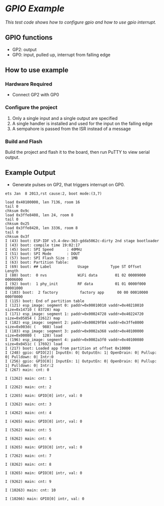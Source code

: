 # _GPIO Example_

_This test code shows how to configure gpio and how to use gpio interrupt._

## GPIO functions

 * GP2: output
 * GP0:  input, pulled up, interrupt from falling edge


## How to use example

### Hardware Required

 * Connect GP2 with GP0

### Configure the project

1. Only a single input and a single output are specified
2. A single handler is installed and used for the input on the falling edge
3. A sempahore is passed from the ISR instead of a message

### Build and Flash

Build the project and flash it to the board, then run PuTTY to view serial output.


## Example Output  

 * Generate pulses on GP2, that triggers interrupt on GP0.

```
ets Jan  8 2013,rst cause:2, boot mode:(3,7)

load 0x40100000, len 7136, room 16
tail 0
chksum 0x9c
load 0x3ffe8408, len 24, room 8
tail 0
chksum 0x25
load 0x3ffe8420, len 3336, room 8
tail 0
chksum 0x3f
I (43) boot: ESP-IDF v3.4-dev-363-gdda5062c-dirty 2nd stage bootloader
I (43) boot: compile time 19:02:17
I (45) boot: SPI Speed      : 40MHz
I (51) boot: SPI Mode       : DOUT
I (57) boot: SPI Flash Size : 1MB
I (63) boot: Partition Table:
I (69) boot: ## Label            Usage          Type ST Offset   Length
I (80) boot:  0 nvs              WiFi data        01 02 00009000 00006000
I (92) boot:  1 phy_init         RF data          01 01 0000f000 00001000
I (103) boot:  2 factory          factory app      00 00 00010000 000f0000
I (115) boot: End of partition table
I (121) esp_image: segment 0: paddr=0x00010010 vaddr=0x40210010 size=0x14710 ( 83728) map
I (171) esp_image: segment 1: paddr=0x00024728 vaddr=0x40224720 size=0x05854 ( 22612) map
I (182) esp_image: segment 2: paddr=0x00029f84 vaddr=0x3ffe8000 size=0x003dc (   988) load
I (183) esp_image: segment 3: paddr=0x0002a368 vaddr=0x40100000 size=0x00080 (   128) load
I (196) esp_image: segment 4: paddr=0x0002a3f0 vaddr=0x40100080 size=0x0451c ( 17692) load
I (217) boot: Loaded app from partition at offset 0x10000
I (248) gpio: GPIO[2]| InputEn: 0| OutputEn: 1| OpenDrain: 0| Pullup: 0| Pulldown: 0| Intr:0
I (256) gpio: GPIO[0]| InputEn: 1| OutputEn: 0| OpenDrain: 0| Pullup: 1| Pulldown: 0| Intr:2
I (267) main: cnt: 0

I (1262) main: cnt: 1

I (2262) main: cnt: 2

I (2265) main: GPIO[0] intr, val: 0

I (3262) main: cnt: 3

I (4262) main: cnt: 4

I (4265) main: GPIO[0] intr, val: 0

I (5262) main: cnt: 5

I (6262) main: cnt: 6

I (6265) main: GPIO[0] intr, val: 0

I (7262) main: cnt: 7

I (8262) main: cnt: 8

I (8265) main: GPIO[0] intr, val: 0

I (9262) main: cnt: 9

I (10263) main: cnt: 10

I (10266) main: GPIO[0] intr, val: 0
```
